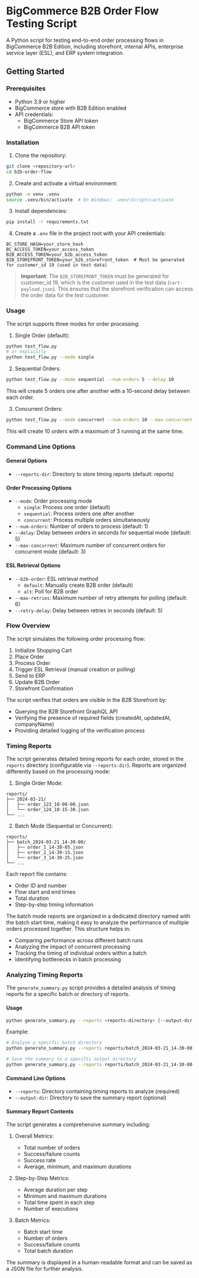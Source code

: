 # BigCommerce B2B Order Flow Testing Script

A Python script for testing end-to-end order processing flows in BigCommerce B2B Edition, including storefront, internal APIs, enterprise service layer (ESL), and ERP system integration.

## Getting Started

### Prerequisites

- Python 3.9 or higher
- BigCommerce store with B2B Edition enabled
- API credentials:
  - BigCommerce Store API token
  - BigCommerce B2B API token

### Installation

1. Clone the repository:
```bash
git clone <repository-url>
cd b2b-order-flow
```

2. Create and activate a virtual environment:
```bash
python -m venv .venv
source .venv/bin/activate  # On Windows: .venv\Scripts\activate
```

3. Install dependencies:
```bash
pip install -r requirements.txt
```

4. Create a `.env` file in the project root with your API credentials:
```
BC_STORE_HASH=your_store_hash
BC_ACCESS_TOKEN=your_access_token
B2B_ACCESS_TOKEN=your_b2b_access_token
B2B_STOREFRONT_TOKEN=your_b2b_storefront_token  # Must be generated for customer_id 19 (used in test data)
```

> **Important**: The `B2B_STOREFRONT_TOKEN` must be generated for customer_id 19, which is the customer used in the test data (`cart-payload.json`). This ensures that the storefront verification can access the order data for the test customer.

### Usage

The script supports three modes for order processing:

1. Single Order (default):
```bash
python test_flow.py
# or explicitly
python test_flow.py --mode single
```

2. Sequential Orders:
```bash
python test_flow.py --mode sequential --num-orders 5 --delay 10
```
This will create 5 orders one after another with a 10-second delay between each order.

3. Concurrent Orders:
```bash
python test_flow.py --mode concurrent --num-orders 10 --max-concurrent 3
```
This will create 10 orders with a maximum of 3 running at the same time.

### Command Line Options

#### General Options
- `--reports-dir`: Directory to store timing reports (default: reports)

#### Order Processing Options
- `--mode`: Order processing mode
  - `single`: Process one order (default)
  - `sequential`: Process orders one after another
  - `concurrent`: Process multiple orders simultaneously
- `--num-orders`: Number of orders to process (default: 1)
- `--delay`: Delay between orders in seconds for sequential mode (default: 5)
- `--max-concurrent`: Maximum number of concurrent orders for concurrent mode (default: 3)

#### ESL Retrieval Options
- `--b2b-order`: ESL retrieval method
  - `default`: Manually create B2B order (default)
  - `alt`: Poll for B2B order
- `--max-retries`: Maximum number of retry attempts for polling (default: 6)
- `--retry-delay`: Delay between retries in seconds (default: 5)

### Flow Overview

The script simulates the following order processing flow:

1. Initialize Shopping Cart
2. Place Order
3. Process Order
4. Trigger ESL Retrieval (manual creation or polling)
5. Send to ERP
6. Update B2B Order
7. Storefront Confirmation

The script verifies that orders are visible in the B2B Storefront by:
- Querying the B2B Storefront GraphQL API
- Verifying the presence of required fields (createdAt, updatedAt, companyName)
- Providing detailed logging of the verification process

### Timing Reports

The script generates detailed timing reports for each order, stored in the `reports` directory (configurable via `--reports-dir`). Reports are organized differently based on the processing mode:

1. Single Order Mode:
```
reports/
├── 2024-03-21/
│   ├── order_123_10-00-00.json
│   └── order_124_10-15-30.json
└── ...
```

2. Batch Mode (Sequential or Concurrent):
```
reports/
├── batch_2024-03-21_14-30-00/
│   ├── order_1_14-30-05.json
│   ├── order_2_14-30-15.json
│   └── order_3_14-30-25.json
└── ...
```

Each report file contains:
- Order ID and number
- Flow start and end times
- Total duration
- Step-by-step timing information

The batch mode reports are organized in a dedicated directory named with the batch start time, making it easy to analyze the performance of multiple orders processed together. This structure helps in:
- Comparing performance across different batch runs
- Analyzing the impact of concurrent processing
- Tracking the timing of individual orders within a batch
- Identifying bottlenecks in batch processing

### Analyzing Timing Reports

The `generate_summary.py` script provides a detailed analysis of timing reports for a specific batch or directory of reports.

#### Usage

```bash
python generate_summary.py --reports <reports-directory> [--output-dir <output-directory>]
```

Example:
```bash
# Analyze a specific batch directory
python generate_summary.py --reports reports/batch_2024-03-21_14-30-00

# Save the summary to a specific output directory
python generate_summary.py --reports reports/batch_2024-03-21_14-30-00 --output-dir summaries
```

#### Command Line Options

- `--reports`: Directory containing timing reports to analyze (required)
- `--output-dir`: Directory to save the summary report (optional)

#### Summary Report Contents

The script generates a comprehensive summary including:

1. Overall Metrics:
   - Total number of orders
   - Success/failure counts
   - Success rate
   - Average, minimum, and maximum durations

2. Step-by-Step Metrics:
   - Average duration per step
   - Minimum and maximum durations
   - Total time spent in each step
   - Number of executions

3. Batch Metrics:
   - Batch start time
   - Number of orders
   - Success/failure counts
   - Total batch duration

The summary is displayed in a human-readable format and can be saved as a JSON file for further analysis.
